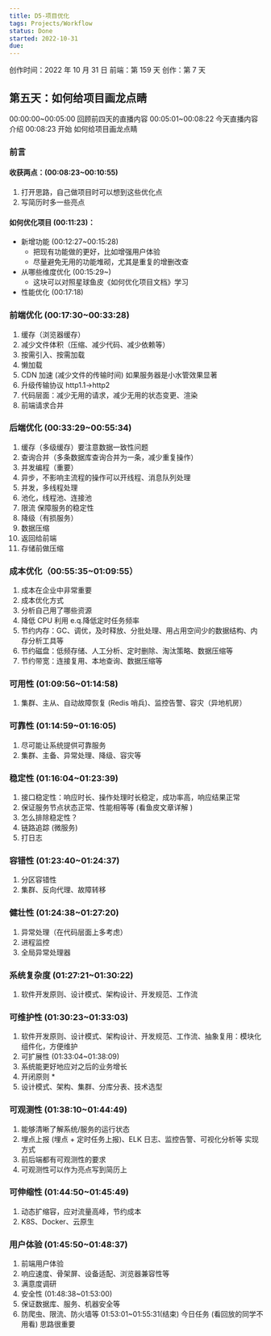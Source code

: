 ```yaml
---
title: D5-项目优化
tags: Projects/Workflow
status: Done
started: 2022-10-31
due:
---
```

创作时间：2022 年 10 月 31 日
前端：第 159 天 
创作：第 7 天
## **第五天：如何给项目画龙点睛**
00:00:00~00:05:00 回顾前四天的直播内容
00:05:01~00:08:22 今天直播内容介绍
00:08:23 开始 如何给项目画龙点睛
### 前言
#### 收获两点：(00:08:23~00:10:55)
1. 打开思路，自己做项目时可以想到这些优化点
2. 写简历时多一些亮点
#### 如何优化项目 (00:11:23)：
- 新增功能 (00:12:27~00:15:28)
   - 把现有功能做的更好，比如增强用户体验
   - 尽量避免无用的功能堆砌，尤其是重复的增删改查
- 从哪些维度优化 (00:15:29~)
   - 这块可以对照星球鱼皮《如何优化项目文档》学习
- 性能优化 (00:17:18)
### 前端优化 (00:17:30~00:33:28)
1. 缓存（浏览器缓存）
2. 减少文件体积（压缩、减少代码、减少依赖等）
3. 按需引入、按需加载
4. 懒加载
5. CDN 加速 (减少文件的传输时间) 如果服务器是小水管效果显著
6. 升级传输协议 http1.1->http2 
7. 代码层面：减少无用的请求，减少无用的状态变更、渲染
8. 前端请求合并
### 后端优化 (00:33:29~00:55:34)
1. 缓存（多级缓存）要注意数据一致性问题
2. 查询合并（多条数据库查询合并为一条，减少重复操作）
3. 并发编程（重要）
4. 异步，不影响主流程的操作可以开线程、消息队列处理 
5. 并发，多线程处理
6. 池化，线程池、连接池 
7. 限流 保障服务的稳定性
8. 降级（有损服务）
9. 数据压缩
10. 返回给前端
11. 存储前做压缩
### 成本优化（00:55:35~01:09:55）
1. 成本在企业中非常重要
2. 成本优化方式
3. 分析自己用了哪些资源
4. 降低 CPU 利用 e.q.降低定时任务频率
5. 节约内存：GC、调优，及时释放、分批处理、用占用空间少的数据结构、内存分析工具等
6. 节约磁盘：低频存储、人工分析、定时删除、淘汰策略、数据压缩等
7. 节约带宽：连接复用、本地查询、数据压缩等
### 可用性 (01:09:56~01:14:58)
1. 集群、主从、自动故障恢复 (Redis 哨兵)、监控告警、容灾（异地机房）
### 可靠性 (01:14:59~01:16:05)
1. 尽可能让系统提供可靠服务
2. 集群、主备、异常处理、降级、容灾等
### 稳定性 (01:16:04~01:23:39)
1. 接口稳定性：响应时长、操作处理时长稳定，成功率高，响应结果正常
2. 保证服务节点状态正常、性能相等等 (看鱼皮文章详解 )
3. 怎么排除稳定性？
4. 链路追踪 (微服务)
5. 打日志
### 容错性 (01:23:40~01:24:37)
1. 分区容错性
2. 集群、反向代理、故障转移
### 健壮性 (01:24:38~01:27:20)
1. 异常处理（在代码层面上多考虑）
2. 进程监控
3. 全局异常处理器
### 系统复杂度 (01:27:21~01:30:22)
1. 软件开发原则、设计模式、架构设计、开发规范、工作流
### 可维护性 (01:30:23~01:33:03)
1. 软件开发原则、设计模式、架构设计、开发规范、工作流、抽象复用：模块化组件化，方便维护
2. 可扩展性 (01:33:04~01:38:09)
3. 系统能更好地应对之后的业务增长
4. 开闭原则 *
5. 设计模式、架构、集群、分库分表、技术选型
### 可观测性 (01:38:10~01:44:49)
1. 能够清晰了解系统/服务的运行状态
2. 埋点上报 (埋点 + 定时任务上报)、ELK 日志、监控告警、可视化分析等 实现方式
3. 前后端都有可观测性的要求
4. 可观测性可以作为亮点写到简历上
### 可伸缩性 (01:44:50~01:45:49)
1. 动态扩缩容，应对流量高峰，节约成本
2. K8S、Docker、云原生
### 用户体验 (01:45:50~01:48:37)
1. 前端用户体验
2. 响应速度、骨架屏、设备适配、浏览器兼容性等
3. 满意度调研
4. 安全性 (01:48:38~01:53:00)
5. 保证数据库、服务、机器安全等
6. 防爬虫、限流、防火墙等
01:53:01~01:55:31(结束) 今日任务 (看回放的同学不用看)
思路很重要
